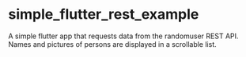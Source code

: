 # simple_flutter_rest_example
A simple flutter app that requests data from the randomuser REST API. Names and pictures of persons are displayed in a scrollable list.
